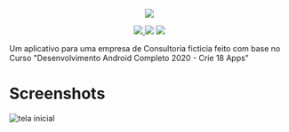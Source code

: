 <p align=center className="logo">
  <img src="https://raw.githubusercontent.com/DanielOliveiraSouza/ATMConsultoria-Clone/master/app/src/main/res/drawable/logo.png"
  />
</p>

<p align=center>
  <a href="https://github.com/DanielOliveiraSouza/ATMConsultoria-Clone/archive/v0.1.0.zip"><img src="https://img.shields.io/badge/Release-v0.1.0-green"/> </a><img src="https://img.shields.io/badge/language-java-blue"/> <a href="https://github.com/DanielOliveiraSouza/ATMConsultoria-Clone/LICENSE.md"><img src="https://img.shields.io/github/license/danieloliveirasouza/ATMConsultoria-Clone"/></a>
</p>




Um aplicativo para uma empresa de Consultoria ficticia feito com base no  Curso "Desenvolvimento Android Completo 2020 - Crie 18 Apps"

Screenshots
====
<p>
	<img src="https://raw.githubusercontent.com/DanielOliveiraSouza/ATMConsultoria-Clone/master/screenshots/Screenshot_20200929-173659.png"  alt="tela inicial"/>
</p>



